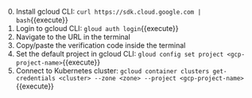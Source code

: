 0. Install gcloud CLI: 
`curl https://sdk.cloud.google.com | bash`{{execute}}
1. Login to gcloud CLI: 
`gloud auth login`{{execute}}
2. Navigate to the URL in the terminal
3. Copy/paste the verification code inside the terminal
4. Set the default project in gcloud CLI:
`gloud config set project <gcp-project-name>`{{execute}}
5. Connect to Kubernetes cluster:
`gcloud container clusters get-credentials <cluster> --zone <zone> --project <gcp-project-name>`{{execute}}